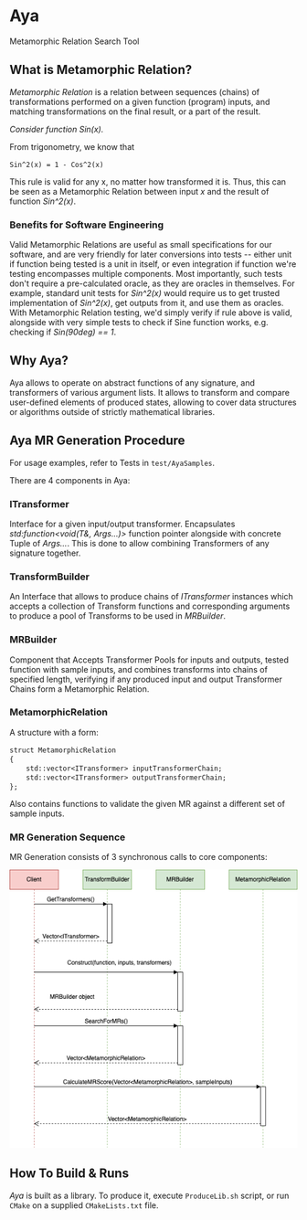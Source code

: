 # Aya

Metamorphic Relation Search Tool

## What is Metamorphic Relation?

*Metamorphic Relation* is a relation between sequences (chains) of transformations performed on a given function (program) inputs, and matching transformations on the final result, or a part of the result.

*Consider function Sin(x).*

From trigonometry, we know that
```
Sin^2(x) = 1 - Cos^2(x)
```

This rule is valid for any x, no matter how transformed it is. Thus, this can be seen as a Metamorphic Relation between input *x* and the result of function *Sin^2(x)*.

### Benefits for Software Engineering

Valid Metamorphic Relations are useful as small specifications for our software, and are very friendly for later conversions into tests -- either unit if function being tested is a unit in itself, or even integration if function we're testing encompasses multiple components. Most importantly, such tests don't require a pre-calculated oracle, as they are oracles in themselves. For example, standard unit tests for *Sin^2(x)* would require us to get trusted implementation of *Sin^2(x)*, get outputs from it, and use them as oracles. With Metamorphic Relation testing, we'd simply verify if rule above is valid, alongside with very simple tests to check if Sine function works, e.g. checking if *Sin(90deg) == 1*.

## Why Aya?

Aya allows to operate on abstract functions of any signature, and transformers of various argument lists. It allows to transform and compare user-defined elements of produced states, allowing to cover data structures or algorithms outside of strictly mathematical libraries.

## Aya MR Generation Procedure

For usage examples, refer to Tests in `test/AyaSamples`. 

There are 4 components in Aya:

### ITransformer

Interface for a given input/output transformer. Encapsulates *std:function<void(T&, Args...)>* function pointer alongside with concrete Tuple of *Args...*. This is done to allow combining Transformers of any signature together.

### TransformBuilder

An Interface that allows to produce chains of *ITransformer* instances which accepts a collection of Transform functions and corresponding arguments to produce a pool of Transforms to be used in *MRBuilder*.

### MRBuilder

Component that Accepts Transformer Pools for inputs and outputs, tested function with sample inputs, and combines transforms into chains of specified length, verifying if any produced input and output Transformer Chains form a Metamorphic Relation.

### MetamorphicRelation

A structure with a form:

```
struct MetamorphicRelation
{
    std::vector<ITransformer> inputTransformerChain;
    std::vector<ITransformer> outputTransformerChain;
};
```

Also contains functions to validate the given MR against a different set of sample inputs.

### MR Generation Sequence

MR Generation consists of 3 synchronous calls to core components:

![image](../Aya/Docs/MRSearchModel.drawio.png)

## How To Build & Runs

*Aya* is built as a library. To produce it, execute `ProduceLib.sh` script, or run `CMake` on a supplied `CMakeLists.txt` file.